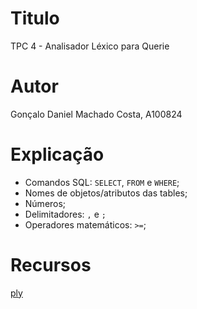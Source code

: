 # Titulo

TPC 4 - Analisador Léxico para Querie

# Autor

Gonçalo Daniel Machado Costa, A100824


# Explicação

- Comandos SQL: `SELECT`, `FROM` e `WHERE`;
- Nomes de objetos/atributos das tables;
- Números;
- Delimitadores: `,` e `;`
- Operadores matemáticos: `>=`;

# Recursos

[ply](https://www.dabeaz.com/ply/ply.html)